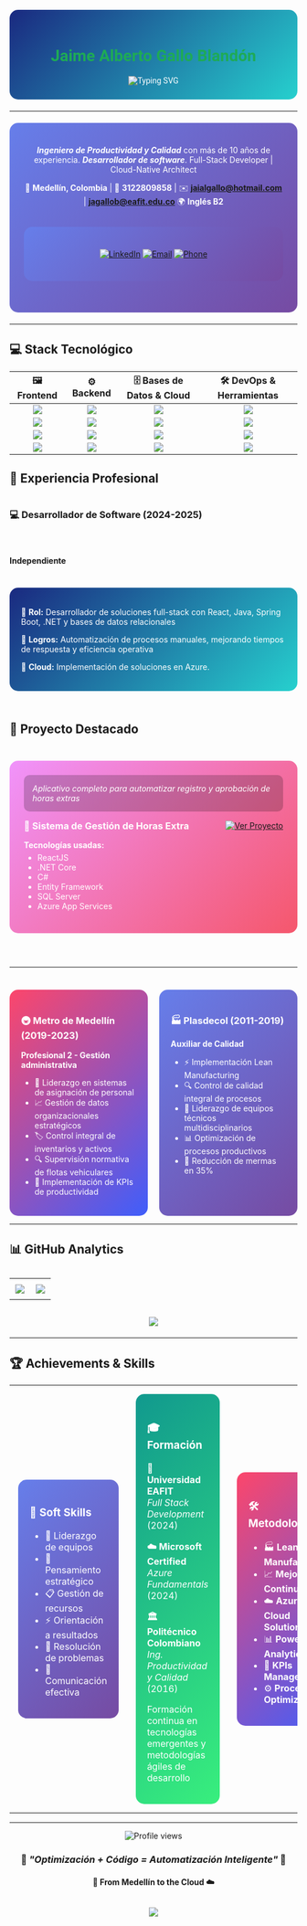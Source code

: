 <div align="center" style="background: linear-gradient(135deg, #1a2980 0%, #26d0ce 100%); padding: 25px; border-radius: 15px; color: white; margin: 20px 0; font-family: 'Roboto', sans-serif;">
  <h1 style="color: #1EAA56; font-family: 'Roboto', sans-serif;">Jaime Alberto Gallo Blandón</h1>
  <img src="https://readme-typing-svg.herokuapp.com?font=Roboto&size=28&duration=3000&pause=1000&color=1eaa56&center=true&vCenter=true&width=700&lines=Ingeniero+de+Productividad+y+Calidad;Desarrollador+de+software" alt="Typing SVG" />
</div>

---

<div align="center" style="background: linear-gradient(135deg, #667eea 0%, #764ba2 100%); padding: 25px; border-radius: 15px; color: white; margin: 20px 0;">

***Ingeniero de Productividad y Calidad*** con más de 10 años de experiencia.  ***Desarrollador de software***. Full-Stack Developer | Cloud-Native Architect

📍 **Medellín, Colombia** | 📱 **3122809858** | ✉️ **jaialgallo@hotmail.com** | **jagallob@eafit.edu.co** 
🌍 **Inglés B2**
<div align="center" style="background: linear-gradient(135deg, #667eea 0%, #764ba2 100%); padding: 25px; border-radius: 15px; margin: 30px 0;">

[![LinkedIn](https://img.shields.io/badge/-LinkedIn-0077B5?style=for-the-badge&logo=linkedin&logoColor=white)](https://www.linkedin.com/in/jagallob)
[![Email](https://img.shields.io/badge/-Email-D14836?style=for-the-badge&logo=gmail&logoColor=white)](mailto:jaialgallo@hotmail.com)
[![Phone](https://img.shields.io/badge/-WhatsApp-25D366?style=for-the-badge&logo=whatsapp&logoColor=white)](https://wa.me/573136093516)

</div>

</div>

---

## 💻 Stack Tecnológico

<div align="center">

<table>
  <thead>
    <tr>
      <th>🖼️ Frontend</th>
      <th>⚙️ Backend</th>
      <th>🗄️ Bases de Datos & Cloud</th>
      <th>🛠️ DevOps & Herramientas</th>
    </tr>
  </thead>
  <tbody>
    <tr>
      <td><div align="center"><a href="https://developer.mozilla.org/en-US/docs/Web/JavaScript"><img src="https://img.shields.io/badge/-JavaScript-F7DF1E?style=for-the-badge&logo=javascript&logoColor=black" /></a></div></td>
      <td><div align="center"><a href="https://www.oracle.com/java/"><img src="https://img.shields.io/badge/-Java-007396?style=for-the-badge&logo=openjdk&logoColor=white" /></a></div></td>
      <td><div align="center"><a href="https://www.mysql.com/"><img src="https://img.shields.io/badge/-MySQL-4479A1?style=for-the-badge&logo=mysql&logoColor=white" /></a></div></td>
      <td><div align="center"><a href="https://www.docker.com/"><img src="https://img.shields.io/badge/-Docker-2496ED?style=for-the-badge&logo=docker&logoColor=white" /></a></div></td>
    </tr>
    <tr>
      <td><div align="center"><a href="https://reactjs.org/"><img src="https://img.shields.io/badge/-React-61DAFB?style=for-the-badge&logo=react&logoColor=black" /></a></div></td>
      <td><div align="center"><a href="https://spring.io/projects/spring-boot"><img src="https://img.shields.io/badge/-Spring%20Boot-6DB33F?style=for-the-badge&logo=spring&logoColor=white" /></a></div></td>
      <td><div align="center"><a href="https://www.postgresql.org/"><img src="https://img.shields.io/badge/-PostgreSQL-336791?style=for-the-badge&logo=postgresql&logoColor=white" /></a></div></td>
      <td><div align="center"><a href="https://git-scm.com/"><img src="https://img.shields.io/badge/-Git-F05032?style=for-the-badge&logo=git&logoColor=white" /></a></div></td>
    </tr>
    <tr>
      <td><div align="center"><a href="https://developer.mozilla.org/en-US/docs/Web/HTML"><img src="https://img.shields.io/badge/-HTML5-E34F26?style=for-the-badge&logo=html5&logoColor=white" /></a></div></td>
      <td><div align="center"><a href="https://dotnet.microsoft.com/"><img src="https://img.shields.io/badge/-.NET-512BD4?style=for-the-badge&logo=dotnet&logoColor=white" /></a></div></td>
      <td><div align="center"><a href="https://learn.microsoft.com/en-us/sql/sql-server/"><img src="https://img.shields.io/badge/-SQL%20Server-CC2927?style=for-the-badge&logo=microsoft-sql-server&logoColor=white" /></a></div></td>
      <td><div align="center"><a href="https://azure.microsoft.com/en-us/services/devops/"><img src="https://img.shields.io/badge/-Azure%20DevOps-0078D7?style=for-the-badge&logo=azure-devops&logoColor=white" /></a></div></td>
    </tr>
    <tr>
      <td><div align="center"><a href="https://developer.mozilla.org/en-US/docs/Web/CSS"><img src="https://img.shields.io/badge/-CSS3-1572B6?style=for-the-badge&logo=css3&logoColor=white" /></a></div></td>
      <td><div align="center"><a href="https://learn.microsoft.com/en-us/dotnet/csharp/"><img src="https://img.shields.io/badge/-C%23-239120?style=for-the-badge&logo=c-sharp&logoColor=white" /></a></div></td>
      <td><div align="center"><a href="https://azure.microsoft.com/"><img src="https://img.shields.io/badge/-Azure-0089D6?style=for-the-badge&logo=microsoft-azure&logoColor=white" /></a></div></td>
      <td><div align="center"><a href="https://powerbi.microsoft.com/"><img src="https://img.shields.io/badge/-Power%20BI-F2C811?style=for-the-badge&logo=powerbi&logoColor=black" /></a></div></td>
    </tr>
  </tbody>
</table>

</div>



## 🏢 Experiencia Profesional

<div style="display: flex; flex-direction: column; gap: 25px;">

### 💻 Desarrollador de Software (2024-2025)
**Independiente**
<div style="background: linear-gradient(135deg, #1a2980 0%, #26d0ce 100%); padding: 20px; border-radius: 15px; color: white;">
  
🔹 **Rol:** Desarrollador de soluciones full-stack con React, Java, Spring Boot, .NET y bases de datos relacionales   

🔹 **Logros:** Automatización de procesos manuales, mejorando tiempos de respuesta y eficiencia operativa  

🔹 **Cloud:** Implementación de soluciones en Azure.

</div>

## 🎯 Proyecto Destacado
<div style="background: linear-gradient(135deg, #f093fb 0%, #f5576c 100%); padding: 25px; border-radius: 15px; color: white; margin-bottom: 20px;">  
  <div style="background: rgba(0,0,0,0.2); padding: 15px; border-radius: 10px; margin-bottom: 15px;">
    <em>Aplicativo completo para automatizar registro y aprobación de horas extras</em>
  </div>
   <div style="display: flex; justify-content: space-between; align-items: center; margin-bottom: 15px;">
    <h3 style="margin: 0;">🚀 Sistema de Gestión de Horas Extra</h3>
    <a href="https://github.com/jagallob/ExtraHours.Net">
      <img src="https://img.shields.io/badge/-Ver%20Proyecto-000000?style=for-the-badge&logo=github&logoColor=white" alt="Ver Proyecto"/>
    </a>
  </div>

  <div style="display: grid; grid-template-columns: 1fr 1fr; gap: 15px;">
    <div>
      <strong> Tecnologías usadas:</strong>
      <ul style="margin-top: 5px;">
        <li>ReactJS</li>
        <li>.NET Core</li>
        <li>C#</li>
        <li>Entity Framework</li>
        <li>SQL Server</li>
        <li>Azure App Services</li>
      </ul>
    </div>
  </div>
</div>

---

<div style="display: grid; grid-template-columns: 1fr 1fr; gap: 20px;">

<div style="background: linear-gradient(135deg, #fc466b 0%, #3f5efb 100%); padding: 20px; border-radius: 15px; color: white;">

### 🚇 Metro de Medellín (2019-2023)
**Profesional 2 - Gestión administrativa**

- 📌 Liderazgo en sistemas de asignación de personal  
- 📈 Gestión de datos organizacionales estratégicos  
- 🏷️ Control integral de inventarios y activos  
- 🔍 Supervisión normativa de flotas vehiculares  
- 🎯 Implementación de KPIs de productividad  

</div>

<div style="background: linear-gradient(135deg, #667eea 0%, #764ba2 100%); padding: 20px; border-radius: 15px; color: white;">

### 🏭 Plasdecol (2011-2019)
**Auxiliar de Calidad**

- ⚡ Implementación Lean Manufacturing  
- 🔍 Control de calidad integral de procesos  
- 👥 Liderazgo de equipos técnicos multidisciplinarios  
- 📊 Optimización de procesos productivos  
- 🎯 Reducción de mermas en 35%  

</div>

</div>

</div>

---

## 📊 GitHub Analytics

<div align="center" style="margin: 30px 0;">
<table>
<tr>
<td width="50%" align="center" style="padding: 10px;">

<img src="https://github-readme-stats.vercel.app/api?username=jagallob&show_icons=true&theme=tokyonight&hide_border=true&bg_color=0D1117&title_color=00D9FF&icon_color=00D9FF&text_color=C9D1D9" />

</td>
<td width="50%" align="center" style="padding: 10px;">

<img src="https://github-readme-stats.vercel.app/api/top-langs/?username=jagallob&layout=compact&theme=tokyonight&hide_border=true&bg_color=0D1117&title_color=00D9FF&text_color=C9D1D9" />

</td>
</tr>
</table>
</div>

<div align="center" style="margin: 20px 0;">
  <img src="https://github-readme-streak-stats.herokuapp.com/?user=jagallob&theme=tokyonight&hide_border=true&background=0D1117&stroke=00D9FF&ring=00D9FF&fire=FF6B35&currStreakLabel=00D9FF" />
</div>

---

## 🏆 Achievements & Skills

<div align="center">
<table>
<tr>
<td width="33%" style="padding: 15px;">

<div style="background: linear-gradient(135deg, #667eea 0%, #764ba2 100%); padding: 20px; border-radius: 15px; color: white; min-height: 280px;">

### 🧠 **Soft Skills**

- 👥 Liderazgo de equipos
- 🎯 Pensamiento estratégico  
- 📋 Gestión de recursos
- ⚡ Orientación a resultados
- 🔧 Resolución de problemas
- 💬 Comunicación efectiva

</div>

</td>
<td width="33%" style="padding: 15px;">

<div style="background: linear-gradient(135deg, #11998e 0%, #38ef7d 100%); padding: 20px; border-radius: 15px; color: white; min-height: 280px;">

### 🎓 **Formación**

**🎯 Universidad EAFIT**  
*Full Stack Development* (2024)

**☁️ Microsoft Certified**  
*Azure Fundamentals* (2024)

**🏛️ Politécnico Colombiano**  
*Ing. Productividad y Calidad* (2016)

Formación continua en tecnologías emergentes y metodologías ágiles de desarrollo

</div>

</td>
<td width="33%" style="padding: 15px;">

<div style="background: linear-gradient(135deg, #fc466b 0%, #3f5efb 100%); padding: 20px; border-radius: 15px; color: white; min-height: 280px;">

### 🛠️ **Metodologías**

- 🏭 **Lean Manufacturing**
- 📈 **Mejora Continua**
- ☁️ **Azure Cloud Solutions**
- 📊 **Power BI Analytics**
- 🎯 **KPIs Management**
- ⚙️ **Process Optimization**

</div>

</td>
</tr>
</table>
</div>

---


<div align="center">
  <img src="https://komarev.com/ghpvc/?username=jagallob&label=Profile%20Views&color=00D9FF&style=flat-square" alt="Profile views" />
  
  ### 💭 *"Optimización + Código = Automatización Inteligente"* 💭
  #### 🚀 **From Medellín to the Cloud** ☁️
  
</div>

<!-- GitHub Trophies -->
<div align="center" style="margin: 30px 0;">
  <img src="https://github-profile-trophy.vercel.app/?username=jagallob&theme=tokyonight&no-frame=true&margin-w=15&margin-h=15&column=4" />
</div>
